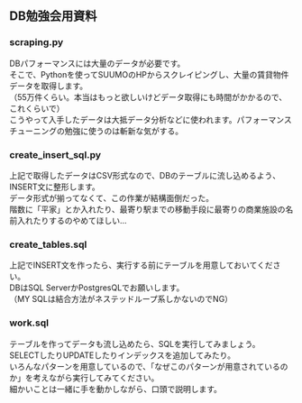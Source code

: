 ## DB勉強会用資料

### scraping.py
 DBパフォーマンスには大量のデータが必要です。  
 そこで、Pythonを使ってSUUMOのHPからスクレイピングし、大量の賃貸物件データを取得します。  
 （55万件くらい。本当はもっと欲しいけどデータ取得にも時間がかかるので、これくらいで）  
 こうやって入手したデータは大抵データ分析などに使われます。パフォーマンスチューニングの勉強に使うのは斬新な気がする。  

### create_insert_sql.py
 上記で取得したデータはCSV形式なので、DBのテーブルに流し込めるよう、INSERT文に整形します。  
 データ形式が揃ってなくて、この作業が結構面倒だった。  
 階数に「平家」とか入れたり、最寄り駅までの移動手段に最寄りの商業施設の名前入れたりするのやめてほしい...  

### create_tables.sql
 上記でINSERT文を作ったら、実行する前にテーブルを用意しておいてください。  
 DBはSQL ServerかPostgresQLでお願いします。  
 （MY SQLは結合方法がネステッドループ系しかないのでNG）  

### work.sql
 テーブルを作ってデータも流し込めたら、SQLを実行してみましょう。  
 SELECTしたりUPDATEしたりインデックスを追加してみたり。  
 いろんなパターンを用意しているので、「なぜこのパターンが用意されているのか」を考えながら実行してみてください。  
 細かいことは一緒に手を動かしながら、口頭で説明します。  
